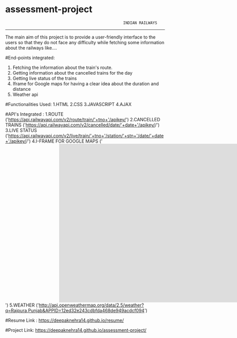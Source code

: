 # assessment-project

                                                        INDIAN RAILWAYS
------------------------------------------------------------------------------------------------------------------------------------------

The main aim of this project is to provide a user-friendly interface to the users so that they do not face any difficulty while fetching 
some information about the railways like....

#End-points integrated:
1. Fetching the information about the train's route.
2. Getting information about the cancelled trains for the day
3. Getting live status of the trains
4. Iframe for Google maps for having a clear idea about the duration and distance
4. Weather api

#Functionalities Used:
1.HTML
2.CSS
3.JAVASCRIPT
4.AJAX

#API's Integrated :
1.ROUTE ('https://api.railwayapi.com/v2/route/train/'+tno+'/apikey/<api-key>')
2.CANCELLED TRAINS ('https://api.railwayapi.com/v2/cancelled/date/'+date+'/apikey/<api-key>/')
3.LIVE STATUS ('https://api.railwayapi.com/v2/live/train/'+tno+'/station/'+stn+'/date/'+date+'/apikey/<api-key>/')
4.I-FRAME FOR GOOGLE MAPS ('<iframe style="margin-left: 170px" src="https://www.google.com/maps/embed?pb=!1m18!1m12!1m3!1d3437.1751349614747!2d76.65758911491052!3d30.51608648171321!2m3!1f0!2f0!3f0!3m2!1i1024!2i768!4f13.1!3m3!1m2!1s0x390fc32344a6e2d7%3A0x81b346dee91799ca!2sChitkara%20University!5e0!3m2!1sen!2sin!4v1575193026824!5m2!1sen!2sin" width="1200" height="500" frameborder="0" style="border:2;" allowfullscreen=""></iframe>')
5.WEATHER ('http://api.openweathermap.org/data/2.5/weather?q=Rajpura,Punjab&APPID=12ed32e243cdbfda468de949acdcf094')

#Resume Link : 
https://deepaknehra14.github.io/resume/

#Project Link:
https://deepaknehra14.github.io/assessment-project/
